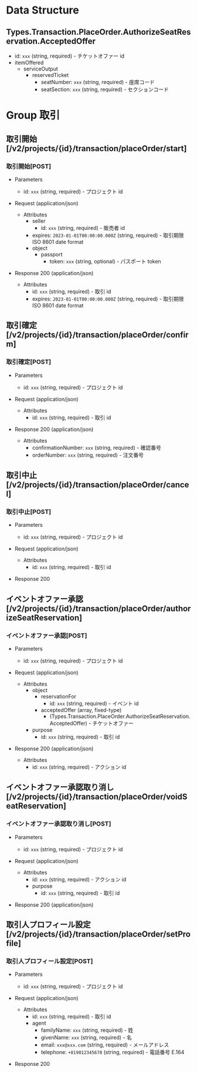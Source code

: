 # Data Structure

## Types.Transaction.PlaceOrder.AuthorizeSeatReservation.AcceptedOffer

-   id: `xxx` (string, required) - チケットオファー id
-   itemOffered
    -   serviceOutput
        -   reservedTicket
            -   seatNumber: `xxx` (string, required) - 座席コード
            -   seatSection: `xxx` (string, required) - セクションコード

# Group 取引

## 取引開始 [/v2/projects/{id}/transaction/placeOrder/start]

### 取引開始[POST]

-   Parameters

    -   id: `xxx` (string, required) - プロジェクト id

-   Request (application/json)

    -   Attributes
        -   seller
            -   id: `xxx` (string, required) - 販売者 id
        -   expires: `2023-01-01T00:00:00.000Z` (string, required) - 取引期限 ISO 8601 date format
        -   object
            -   passport
                -   token: `xxx` (string, optional) - パスポート token

-   Response 200 (application/json)

    -   Attributes
        -   id: `xxx` (string, required) - 取引 id
        -   expires: `2023-01-01T00:00:00.000Z` (string, required) - 取引期限 ISO 8601 date format

<!-- include(../../../response/400.md) -->

## 取引確定 [/v2/projects/{id}/transaction/placeOrder/confirm]

### 取引確定[POST]

<!-- メールテンプレート変数

| variable                 | description |
| :----------------------- | :---------- |
| order.confirmationNumber | 確認番号    |
| order.orderNumber        | 注文番号    | -->

-   Parameters

    -   id: `xxx` (string, required) - プロジェクト id

-   Request (application/json)

    -   Attributes
        -   id: `xxx` (string, required) - 取引 id
        <!-- -   email
            -   about: `xxx` (string, required) - 件名
            -   template: `| ご購入ありがとうございます。\n| 確認番号: #{order.confirmationNumber}\n| 注文番号: #{order.orderNumber}` (string, required) - 本文テンプレート PUG -->

-   Response 200 (application/json)

    -   Attributes
        -   confirmationNumber: `xxx` (string, required) - 確認番号
        -   orderNumber: `xxx` (string, required) - 注文番号

<!-- include(../../../response/400.md) -->



## 取引中止 [/v2/projects/{id}/transaction/placeOrder/cancel]

### 取引中止[POST]

-   Parameters

    -   id: `xxx` (string, required) - プロジェクト id

-   Request (application/json)

    -   Attributes
        -   id: `xxx` (string, required) - 取引 id

-   Response 200

## イベントオファー承認 [/v2/projects/{id}/transaction/placeOrder/authorizeSeatReservation]

### イベントオファー承認[POST]

-   Parameters

    -   id: `xxx` (string, required) - プロジェクト id

-   Request (application/json)

    -   Attributes
        -   object
            -   reservationFor
                -   id: `xxx` (string, required) - イベント id
            -   acceptedOffer (array, fixed-type)
                -   (Types.Transaction.PlaceOrder.AuthorizeSeatReservation.AcceptedOffer) - チケットオファー
        -   purpose
            -   id: `xxx` (string, required) - 取引 id

-   Response 200 (application/json)

    -   Attributes
        -   id: `xxx` (string, required) - アクション id

<!-- include(../../../response/400.md) -->

## イベントオファー承認取り消し [/v2/projects/{id}/transaction/placeOrder/voidSeatReservation]

### イベントオファー承認取り消し[POST]

-   Parameters

    -   id: `xxx` (string, required) - プロジェクト id

-   Request (application/json)

    -   Attributes
        -   id: `xxx` (string, required) - アクション id
        -   purpose
            -   id: `xxx` (string, required) - 取引 id

-   Response 200 (application/json)

<!-- include(../../../response/400.md) -->

## 取引人プロフィール設定 [/v2/projects/{id}/transaction/placeOrder/setProfile]

### 取引人プロフィール設定[POST]

-   Parameters

    -   id: `xxx` (string, required) - プロジェクト id

-   Request (application/json)

    -   Attributes
        -   id: `xxx` (string, required) - 取引 id
        -   agent
            -   familyName: `xxx` (string, required) - 姓
            -   givenName: `xxx` (string, required) - 名
            -   email: `xxx@xxx.com` (string, required) - メールアドレス
            -   telephone: `+819012345678` (string, required) - 電話番号 E.164

-   Response 200

<!-- include(../../../response/400.md) -->
